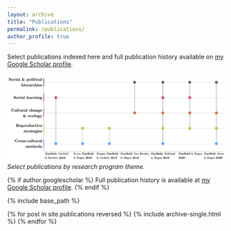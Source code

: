 ```yaml
---
layout: archive
title: "Publications"
permalink: /publications/
author_profile: true
---
```


Select publications indexed here and full publication history available on <a href="https://scholar.google.com/citations?hl=en&user=k5NnEvgAAAAJ&view_op=list_works&sortby=pubdate">my Google Scholar profile</a>.

<img align="left" src="/images/chart3.png" width="730">

*Select publications by research program theme.*

{% if author.googlescholar %}
  Full publication history is available at <a href="{{author.googlescholar}}">my Google Scholar profile</a>.
{% endif %}

{% include base_path %}

{% for post in site.publications reversed %}
  {% include archive-single.html %}
{% endfor %}
